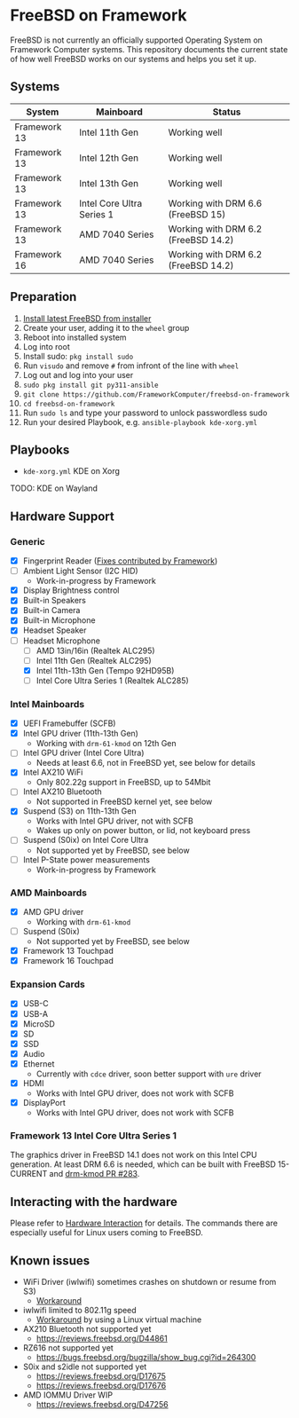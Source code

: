 # FreeBSD on Framework

FreeBSD is not currently an officially supported Operating System on Framework
Computer systems. This repository documents the current state of how well
FreeBSD works on our systems and helps you set it up.

## Systems

| System       | Mainboard                 | Status                              |
|--------------| --------------------------|-------------------------------------|
| Framework 13 | Intel 11th Gen            | Working well                        |
| Framework 13 | Intel 12th Gen            | Working well                        |
| Framework 13 | Intel 13th Gen            | Working well                        |
| Framework 13 | Intel Core Ultra Series 1 | Working with DRM 6.6 (FreeBSD 15)   |
| Framework 13 | AMD 7040 Series           | Working with DRM 6.2 (FreeBSD 14.2) |
| Framework 16 | AMD 7040 Series           | Working with DRM 6.2 (FreeBSD 14.2) |

## Preparation

1. [Install latest FreeBSD from installer](installation-instructions.md)
2. Create your user, adding it to the `wheel` group
3. Reboot into installed system
4. Log into root
5. Install sudo: `pkg install sudo`
6. Run `visudo` and remove `#` from infront of the line with `wheel`
7. Log out and log into your user
8. `sudo pkg install git py311-ansible`
9. `git clone https://github.com/FrameworkComputer/freebsd-on-framework`
10. `cd freebsd-on-framework`
11. Run `sudo ls` and type your password to unlock passwordless sudo
12. Run your desired Playbook, e.g. `ansible-playbook kde-xorg.yml`

## Playbooks

- `kde-xorg.yml` KDE on Xorg

TODO: KDE on Wayland

## Hardware Support

### Generic

- [x] Fingerprint Reader ([Fixes contributed by Framework](fingerprint-reader.md))
- [ ] Ambient Light Sensor (I2C HID)
  - Work-in-progress by Framework
- [x] Display Brightness control
- [x] Built-in Speakers
- [x] Built-in Camera
- [x] Built-in Microphone
- [x] Headset Speaker
- [ ] Headset Microphone
  - [ ] AMD 13in/16in (Realtek ALC295)
  - [ ] Intel 11th Gen (Realtek ALC295)
  - [x] Intel 11th-13th Gen (Tempo 92HD95B)
  - [ ] Intel Core Ultra Series 1 (Realtek ALC285)

### Intel Mainboards

- [x] UEFI Framebuffer (SCFB)
- [x] Intel GPU driver (11th-13th Gen)
  - Working with `drm-61-kmod` on 12th Gen
- [ ] Intel GPU driver (Intel Core Ultra)
  - Needs at least 6.6, not in FreeBSD yet, see below for details
- [x] Intel AX210 WiFi
  - Only 802.22g support in FreeBSD, up to 54Mbit
- [ ] Intel AX210 Bluetooth
  - Not supported in FreeBSD kernel yet, see below
- [x] Suspend (S3) on 11th-13th Gen
  - Works with Intel GPU driver, not with SCFB
  - Wakes up only on power button, or lid, not keyboard press
- [ ] Suspend (S0ix) on Intel Core Ultra
  - Not supported yet by FreeBSD, see below
- [ ] Intel P-State power measurements
  - Work-in-progress by Framework

### AMD Mainboards

- [x] AMD GPU driver
  - Working with `drm-61-kmod`
- [ ] Suspend (S0ix)
  - Not supported yet by FreeBSD, see below
- [x] Framework 13 Touchpad
- [x] Framework 16 Touchpad

### Expansion Cards

- [x] USB-C
- [x] USB-A
- [x] MicroSD
- [x] SD
- [x] SSD
- [x] Audio
- [x] Ethernet
  - Currently with `cdce` driver, soon better support with `ure` driver
- [x] HDMI
  - Works with Intel GPU driver, does not work with SCFB
- [x] DisplayPort
  - Works with Intel GPU driver, does not work with SCFB

### Framework 13 Intel Core Ultra Series 1

The graphics driver in FreeBSD 14.1 does not work on this Intel CPU generation.
At least DRM 6.6 is needed, which can be built with FreeBSD 15-CURRENT and [drm-kmod PR #283](https://github.com/freebsd/drm-kmod/pull/283).

## Interacting with the hardware

Please refer to [Hardware Interaction](hardware-interaction.md) for details.
The commands there are especially useful for Linux users coming to FreeBSD.

## Known issues

- WiFi Driver (iwlwifi) sometimes crashes on shutdown or resume from S3)
  - [Workaround](https://bugs.freebsd.org/bugzilla/show_bug.cgi?id=263632)
- iwlwifi limited to 802.11g speed
  - [Workaround](https://github.com/pgj/freebsd-wifibox) by using a Linux virtual machine
- AX210 Bluetooth not supported yet
  - https://reviews.freebsd.org/D44861
- RZ616 not supported yet
  - https://bugs.freebsd.org/bugzilla/show_bug.cgi?id=264300
- S0ix and s2idle not supported yet
    - https://reviews.freebsd.org/D17675
    - https://reviews.freebsd.org/D17676
- AMD IOMMU Driver WIP
  - https://reviews.freebsd.org/D47256
